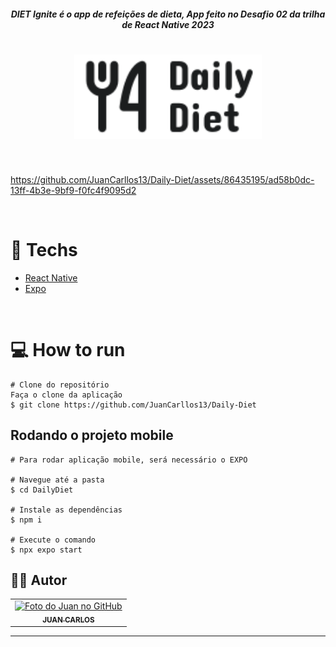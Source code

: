 

<h5 align="center">DIET Ignite é o app de refeições de dieta, App feito no Desafio 02 da trilha de React Native 2023</h5>

<h1 align="center">
 <img src="./assets/Logo.svg" width="300" />
 
</h1>

<br/>




https://github.com/JuanCarllos13/Daily-Diet/assets/86435195/ad58b0dc-13ff-4b3e-9bf9-f0fc4f9095d2

<br/>

# :rocket: Techs
* [React Native](https://reactnative.dev/)
* [Expo](https://expo.io/)

<br/>

# :computer: How to run

```
# Clone do repositório
Faça o clone da aplicação
$ git clone https://github.com/JuanCarllos13/Daily-Diet
```

## Rodando o projeto mobile

```
# Para rodar aplicação mobile, será necessário o EXPO

# Navegue até a pasta
$ cd DailyDiet

# Instale as dependências
$ npm i

# Execute o comando
$ npx expo start
```


## 👨‍💻 Autor<br>
<table>
  <tr>
    <td align="center">
      <a href="https://github.com/JuanCarllos13">
        <img src="https://github.com/JuanCarllos13.png" height="100px" alt="Foto do Juan no GitHub"/><br>
        <sub>
          <b>JUAN CARLOS</b>
        </sub>
      </a>
    </td>
  </tr>
</table>
</table>
<hr>
